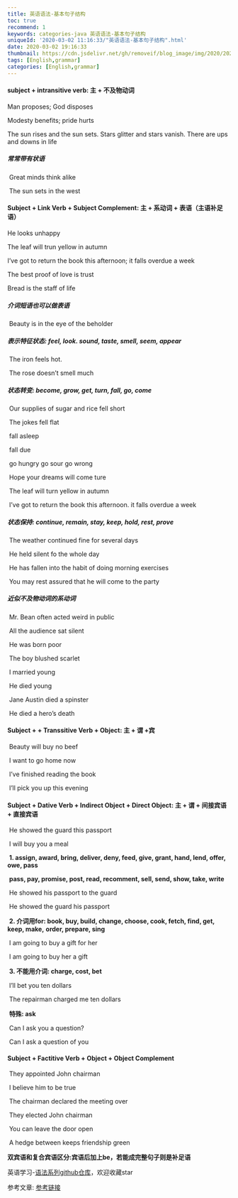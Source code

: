 ```yaml
---
title: 英语语法-基本句子结构
toc: true
recommend: 1
keywords: categories-java 英语语法-基本句子结构
uniqueId: '2020-03-02 11:16:33/"英语语法-基本句子结构".html'
date: 2020-03-02 19:16:33
thumbnail: https://cdn.jsdelivr.net/gh/removeif/blog_image/img/2020/20200302192032.png
tags: [English,grammar]
categories: [English,grammar]
---
```


#### subject + intransitive verb: 主 + 不及物动词

  Man proposes; God disposes

  Modesty benefits; pride hurts

  The sun rises and the sun sets. Stars glitter and stars vanish. There are ups and downs in life <!-- more -->

#####   常常带有状语

​    Great minds think alike

​    The sun sets in the west 

#### Subject + Link Verb + Subject Complement: 主 + 系动词 + 表语（主语补足语）

  He looks unhappy

  The leaf will trun yellow in autumn

  I’ve got to return the book this afternoon; it falls overdue a week

  The best proof of love is trust

  Bread is the staff of life

#####   介词短语也可以做表语

​    Beauty is in the eye of the beholder

#####   表示特征状态: feel, look. sound, taste, smell, seem, appear

​    The iron feels hot.

​    The rose doesn’t smell much

#####   状态转变: become, grow, get, turn, fall, go, come

​    Our supplies of sugar and rice fell short

​    The jokes fell flat

​    fall asleep

​    fall due

​    go hungry     go sour     go wrong

​    Hope your dreams will come ture

​    The leaf will turn yellow in autumn

​    I’ve got to return the book this afternoon. it falls overdue a week

#####   状态保持: continue, remain, stay, keep, hold, rest, prove

​    The weather continued fine for several days

​    He held silent fo the whole day

​    He has fallen into the habit of doing morning exercises

​    You may rest assured that he will come to the party

#####   近似不及物动词的系动词

​    Mr. Bean often acted weird in public

​    All the audience sat silent

​    He was born poor

​    The boy blushed scarlet

​    I married young

​    He died young

​    Jane Austin died a spinster

​    He died a hero’s death

####   Subject + + Transsitive Verb + Object: 主 + 谓 +宾

​    Beauty will buy no beef

​    I want to go home now

​    I’ve finished reading the book

​    I’ll pick you up this evening

####   Subject + Dative Verb + Indirect Object + Direct Object: 主 + 谓 + 间接宾语 + 直接宾语

​    He showed the guard this passport

​    I will buy you a meal

​    **1. assign, award, bring, deliver, deny, feed, give, grant, hand, lend, offer, owe, pass**

​      **pass, pay, promise, post, read, recomment, sell, send, show, take, write**

​      He showed his passport to the guard

​      He showed the guard his passport

​    **2. 介词用for: book, buy, build, change, choose, cook, fetch, find, get, keep, make,** **order, prepare, sing**

​      I am going to buy a gift for her

​      I am going to buy her a gift

​    **3. 不能用介词: charge, cost, bet**

​      I’ll bet you ten dollars

​      The repairman charged me ten dollars

​      **特殊: ask**

​          Can I ask you a question?

​          Can I ask a question of you

####   Subject + Factitive Verb + Object + Object Complement

​    They appointed John chairman

​    I believe him to be true

​    The chairman declared the meeting over

​    They elected John chairman

​    You can leave the door open

​    A hedge between keeps friendship green

​    **双宾语和复合宾语区分:宾语后加上be，若能成完整句子则是补足语**


 英语学习-[语法系列github仓库](https://github.com/removeif/english-learn)，欢迎收藏star 

参考文章:
[参考链接](https://github.com/yizutianya/English_Grammar_Learning)
